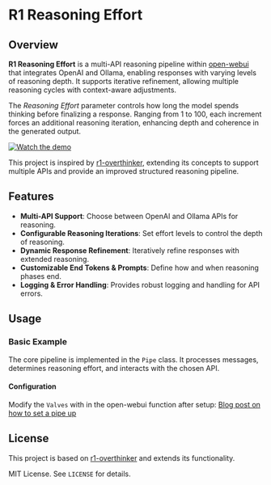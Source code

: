# R1 Reasoning Effort

## Overview
**R1 Reasoning Effort** is a multi-API reasoning pipeline within [open-webui](https://github.com/open-webui/open-webui) that integrates OpenAI and Ollama, enabling responses with varying levels of reasoning depth. It supports iterative refinement, allowing multiple reasoning cycles with context-aware adjustments.

The *Reasoning Effort* parameter controls how long the model spends thinking before finalizing a response. Ranging from 1 to 100, each increment forces an additional reasoning iteration, enhancing depth and coherence in the generated output.

[![Watch the demo](https://img.youtube.com/vi/9-w2yMoxQBM/0.jpg)](https://youtu.be/9-w2yMoxQBM)

This project is inspired by [r1-overthinker](https://github.com/qunash/r1-overthinker), extending its concepts to support multiple APIs and provide an improved structured reasoning pipeline.

## Features
- **Multi-API Support**: Choose between OpenAI and Ollama APIs for reasoning.
- **Configurable Reasoning Iterations**: Set effort levels to control the depth of reasoning.
- **Dynamic Response Refinement**: Iteratively refine responses with extended reasoning.
- **Customizable End Tokens & Prompts**: Define how and when reasoning phases end.
- **Logging & Error Handling**: Provides robust logging and handling for API errors.

## Usage
### Basic Example
The core pipeline is implemented in the `Pipe` class. It processes messages, determines reasoning effort, and interacts with the chosen API.

#### Configuration
Modify the `Valves` with in the open-webui function after setup:
[Blog post on how to set a pipe up](https://o1-at-home.hashnode.dev/run-o1-at-home-privately-think-respond-pipe-tutorial-with-open-webui-ollama)


## License
This project is based on [r1-overthinker](https://github.com/qunash/r1-overthinker) and extends its functionality.

MIT License. See `LICENSE` for details.

